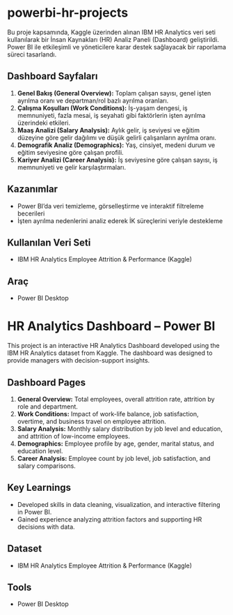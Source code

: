 # powerbi-hr-projects

Bu proje kapsamında, Kaggle üzerinden alınan IBM HR Analytics veri seti kullanılarak bir İnsan Kaynakları (HR) Analiz Paneli (Dashboard) geliştirildi. Power BI ile etkileşimli ve yöneticilere karar destek sağlayacak bir raporlama süreci tasarlandı.

## Dashboard Sayfaları
1. **Genel Bakış (General Overview):** Toplam çalışan sayısı, genel işten ayrılma oranı ve departman/rol bazlı ayrılma oranları.
2. **Çalışma Koşulları (Work Conditions):** İş-yaşam dengesi, iş memnuniyeti, fazla mesai, iş seyahati gibi faktörlerin işten ayrılma üzerindeki etkileri.
3. **Maaş Analizi (Salary Analysis):** Aylık gelir, iş seviyesi ve eğitim düzeyine göre gelir dağılımı ve düşük gelirli çalışanların ayrılma oranı.
4. **Demografik Analiz (Demographics):** Yaş, cinsiyet, medeni durum ve eğitim seviyesine göre çalışan profili.
5. **Kariyer Analizi (Career Analysis):** İş seviyesine göre çalışan sayısı, iş memnuniyeti ve gelir karşılaştırmaları.

## Kazanımlar
- Power BI’da veri temizleme, görselleştirme ve interaktif filtreleme becerileri
- İşten ayrılma nedenlerini analiz ederek İK süreçlerini veriyle destekleme

## Kullanılan Veri Seti
- IBM HR Analytics Employee Attrition & Performance (Kaggle)

## Araç
- Power BI Desktop

# HR Analytics Dashboard – Power BI

This project is an interactive HR Analytics Dashboard developed using the IBM HR Analytics dataset from Kaggle. The dashboard was designed to provide managers with decision-support insights.

## Dashboard Pages
1. **General Overview:** Total employees, overall attrition rate, attrition by role and department.
2. **Work Conditions:** Impact of work-life balance, job satisfaction, overtime, and business travel on employee attrition.
3. **Salary Analysis:** Monthly salary distribution by job level and education, and attrition of low-income employees.
4. **Demographics:** Employee profile by age, gender, marital status, and education level.
5. **Career Analysis:** Employee count by job level, job satisfaction, and salary comparisons.

## Key Learnings
- Developed skills in data cleaning, visualization, and interactive filtering in Power BI.
- Gained experience analyzing attrition factors and supporting HR decisions with data.

## Dataset
- IBM HR Analytics Employee Attrition & Performance (Kaggle)

## Tools
- Power BI Desktop
